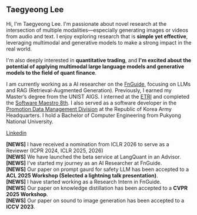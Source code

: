 ## Taegyeong Lee

Hi, I'm Taegyeong Lee. I'm passionate about novel research at the intersection of multiple modalities—especially generating images or videos from audio and text. I enjoy exploring research that is **simple yet effective**, leveraging multimodal and generative models to make a strong impact in the real world.

I'm also deeply interested in **quantitative trading**, and **I'm excited about the potential of applying multimodal large language models and generative models to the field of quant finance**.

I am currently working as a AI researcher on the [FnGuide](https://www.fnguide.com), focusing on LLMs and RAG (Retrieval-Augmented Generation). Previously, I earned my Master’s degree from the UNIST AIGS. I interned at the [ETRI](https://www.etri.re.kr/intro.html) and completed the [Software Maestro 8th](https://www.swmaestro.org/sw/main/main.do). I also served as a software developer in the [Promotion Data Management Division](https://www.army.mil.kr/sites/army/index.do) at the Republic of Korea Army Headquarters. I hold a Bachelor of Computer Engineering from Pukyong National University.

[Linkedin](https://www.linkedin.com/in/taegyeong-lee/)

**[NEWS]** I have received a nomination from ICLR 2026 to serve as a Reviewer (ICPR 2024, ICLR 2025, 2026)  
**[NEWS]** We have launched the beta service at LangQuant in an Advisor.  
**[NEWS]** I’ve started my journey as an AI Researcher at FnGuide.  
**[NEWS]** Our paper on prompt gaurd for safety LLM has been accepted to a **ACL 2025 Workshop (Selected a lightning talk presentation)**.  
**[NEWS]** I have started working as a Research Intern in FnGuide.  
**[NEWS]** Our paper on knowledge distillation has been accepted to a **CVPR 2025 Workshop**.  
**[NEWS]** Our paper on sound to image generation has been accepted to a **ICCV 2023**.  


